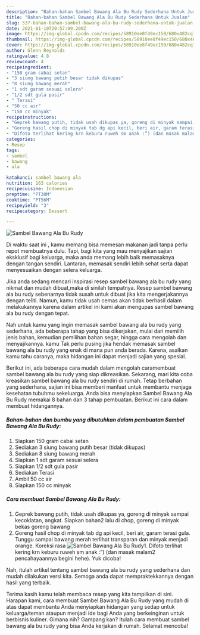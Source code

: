 ```yaml
---
description: "Bahan-bahan Sambel Bawang Ala Bu Rudy Sederhana Untuk Jualan"
title: "Bahan-bahan Sambel Bawang Ala Bu Rudy Sederhana Untuk Jualan"
slug: 537-bahan-bahan-sambel-bawang-ala-bu-rudy-sederhana-untuk-jualan
date: 2021-01-10T20:57:09.200Z
image: https://img-global.cpcdn.com/recipes/58910ee8f49ec150/680x482cq70/sambel-bawang-ala-bu-rudy-foto-resep-utama.jpg
thumbnail: https://img-global.cpcdn.com/recipes/58910ee8f49ec150/680x482cq70/sambel-bawang-ala-bu-rudy-foto-resep-utama.jpg
cover: https://img-global.cpcdn.com/recipes/58910ee8f49ec150/680x482cq70/sambel-bawang-ala-bu-rudy-foto-resep-utama.jpg
author: Glenn Reynolds
ratingvalue: 4.8
reviewcount: 4
recipeingredient:
- "150 gram cabai setan"
- "3 siung bawang putih besar tidak dikupas"
- "8 siung bawang merah"
- "1 sdt garam sesuai selera"
- "1/2 sdt gula pasir"
- " Terasi"
- "50 cc air"
- "150 cc minyak"
recipeinstructions:
- "Geprek bawang putih, tidak usah dikupas ya, goreng di minyak sampai kecoklatan, angkat. Siapkan bahan2 lalu di chop, goreng di minyak bekas goreng bawang"
- "Goreng hasil chop di minyak tab dg api kecil, beri air, garam terasi gula. Tunggu sampai bawang merah terlihat transparan dan minyak menjadi orange. Koreksi rasa"
- "Difoto terlihat kering krn keburu ruweh sm anak :”) (dan masak malam2 pencahayaannya begini hehe). Yuk dicoba!"
categories:
- Resep
tags:
- sambel
- bawang
- ala

katakunci: sambel bawang ala 
nutrition: 163 calories
recipecuisine: Indonesian
preptime: "PT30M"
cooktime: "PT56M"
recipeyield: "3"
recipecategory: Dessert

---
```



![Sambel Bawang Ala Bu Rudy](https://img-global.cpcdn.com/recipes/58910ee8f49ec150/680x482cq70/sambel-bawang-ala-bu-rudy-foto-resep-utama.jpg)

Di waktu  saat ini , kamu memang bisa memesan makanan jadi tanpa perlu repot membuatnya dulu. Tapi, bagi kita yang mau menyajikan sajian eksklusif bagi keluarga, maka anda memang lebih baik memasaknya dengan tangan sendiri. Lantaran, memasak sendiri lebih sehat serta dapat menyesuaikan dengan selera keluarga.

Jika anda sedang mencari inspirasi resep sambel bawang ala bu rudy yang nikmat dan mudah dibuat,maka di sinilah tempatnya. Resep sambel bawang ala bu rudy  sebenarnya tidak susah untuk dibuat jika kita mengerjakannya dengan teliti. Namun, kamu tidak usah cemas akan tidak berhasil dalam melakukannya 
karena dalam artikel ini kami akan mengupas sambel bawang ala bu rudy dengan tepat.  



Nah untuk kamu yang ingin memasak sambel bawang ala bu rudy yang sederhana, ada beberapa tahap yang bisa dikerjakan, mulai dari memilih jenis bahan, kemudian pemilihan bahan segar, hingga cara mengolah dan menyajikannya. kamu Tak perlu pusing jika hendak memasak sambel bawang ala bu rudy yang enak di mana pun anda berada. Karena, asalkan kamu  tahu caranya, maka hidangan ini dapat menjadi sajian yang spesial.

Berikut ini, ada beberapa cara mudah dalam mengolah caramembuat sambel bawang ala bu rudy yang siap dikreasikan. Sekarang, mari kita coba kreasikan sambel bawang ala bu rudy sendiri di rumah. Tetap berbahan yang sederhana, sajian ini bisa memberi manfaat untuk membantu menjaga kesehatan tubuhmu sekeluarga. Anda bisa menyiapkan Sambel Bawang Ala Bu Rudy memakai 8 bahan dan 3 tahap pembuatan. Berikut ini cara dalam membuat hidangannya.

<!--inarticleads1-->

##### Bahan-bahan dan bumbu yang dibutuhkan dalam pembuatan Sambel Bawang Ala Bu Rudy:

1. Siapkan 150 gram cabai setan
1. Sediakan 3 siung bawang putih besar (tidak dikupas)
1. Sediakan 8 siung bawang merah
1. Siapkan 1 sdt garam sesuai selera
1. Siapkan 1/2 sdt gula pasir
1. Sediakan  Terasi
1. Ambil 50 cc air
1. Siapkan 150 cc minyak




<!--inarticleads2-->

##### Cara membuat Sambel Bawang Ala Bu Rudy:

1. Geprek bawang putih, tidak usah dikupas ya, goreng di minyak sampai kecoklatan, angkat. Siapkan bahan2 lalu di chop, goreng di minyak bekas goreng bawang
1. Goreng hasil chop di minyak tab dg api kecil, beri air, garam terasi gula. Tunggu sampai bawang merah terlihat transparan dan minyak menjadi orange. Koreksi rasa
<img src="//assets-global.cpcdn.com/assets/icons/button_play-2c75c40dde080a61004c1f40b05d8f140eaff45d7e9e6481dc71c63d2e7c4909.png" alt="Sambel Bawang Ala Bu Rudy">1. Difoto terlihat kering krn keburu ruweh sm anak :”) (dan masak malam2 pencahayaannya begini hehe). Yuk dicoba!




Nah, itulah artikel tentang  sambel bawang ala bu rudy  yang sederhana dan mudah dilakukan versi kita. Semoga anda dapat mempraktekkannya dengan hasil yang terbaik. 

Terima kasih kamu telah membaca resep yang kita tampilkan di sini. Harapan kami, cara membuat  Sambel Bawang Ala Bu Rudy yang mudah di atas dapat membantu Anda menyiapkan hidangan yang sedap untuk keluarga/teman ataupun menjadi ide bagi Anda yang berkeinginan untuk berbisnis kuliner. Gimana nih? Gampang kan? Itulah cara membuat sambel bawang ala bu rudy yang bisa Anda kerjakan di rumah. Selamat mencoba!

